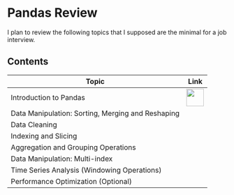 # Pandas Review

I plan to review the following topics that I supposed are the minimal for a 
job interview.

## Contents

| Topic                 | Link |
|-----------------------|------|
| Introduction to Pandas | <a href="001_intro_to_pandas.ipynb"> <img src="https://www.kindpng.com/picc/m/81-811458_jupyter-notebook-logo-hd-png-download.png" width="40" /> </a> |
| Data Manipulation: Sorting, Merging and Reshaping |      |
| Data Cleaning |      |
| Indexing and Slicing |      |
| Aggregation and Grouping Operations |      |
| Data Manipulation: Multi-index |      |
| Time Series Analysis (Windowing Operations) |      |
| Performance Optimization (Optional) |      |
